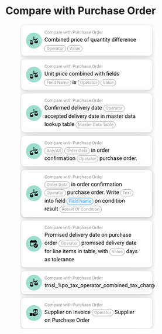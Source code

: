 # Compare with Purchase Order



<figure><img src="../../../.gitbook/assets/image (22).png" alt=""><figcaption></figcaption></figure>




